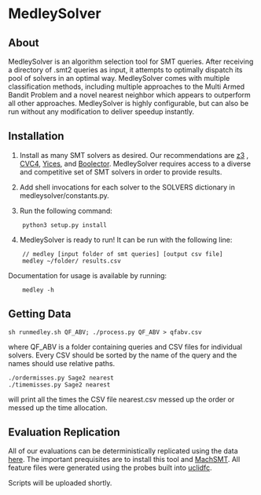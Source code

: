# MedleySolver

## About
MedleySolver is an algorithm selection tool for SMT queries. After receiving a directory of .smt2 queries as input, it attempts to optimally dispatch its pool of solvers in an optimal way. MedleySolver comes with multiple classification methods, including multiple approaches to the Multi Armed Bandit Problem and a novel nearest neighbor which appears to outperform all other approaches. MedleySolver is highly configurable, but can also be run without any modification to deliver speedup instantly. 

## Installation

1. Install as many SMT solvers as desired. Our recommendations are 
[z3](https://github.com/Z3Prover/z3)
, 
[CVC4](https://cvc4.github.io/), 
[Yices](https://yices.csl.sri.com/), and 
[Boolector](https://boolector.github.io/). MedleySolver requires access to a diverse and competitive set of SMT solvers in order to provide results.

2. Add shell invocations for each solver to the SOLVERS dictionary in medleysolver/constants.py. 

3. Run the following command:
```
    python3 setup.py install
```
4. MedleySolver is ready to run! It can be run with the following line:
```
    // medley [input folder of smt queries] [output csv file]
    medley ~/folder/ results.csv
```
Documentation for usage is available by running:
```
    medley -h
```


## Getting Data
```
sh runmedley.sh QF_ABV; ./process.py QF_ABV > qfabv.csv
```
where QF_ABV is a folder containing queries and CSV files for individual solvers.
Every CSV should be sorted by the name of the query and the names should use relative paths.

```
./ordermisses.py Sage2 nearest
./timemisses.py Sage2 nearest
```
will print all the times the CSV file nearest.csv messed up the order or messed up the time allocation.

## Evaluation Replication

All of our evaluations can be deterministically replicated using the data [here](https://drive.google.com/file/d/1gBaEjd9Zhr1CEWVxIpLQcTfORCZKbHEQ/view?usp=sharing). The important prequisites are to install this tool and [MachSMT](https://github.com/j29scott/MachSMT). All feature files were generated using the probes built into [uclidfc](https://github.com/FedericoAureliano/uclidfc). 

Scripts will be uploaded shortly.

